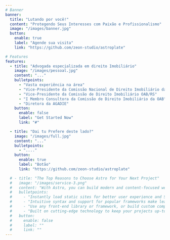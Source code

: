 ```yaml
---
# Banner
banner:
  title: "Lutando por você!"
  content: "Protegendo Seus Interesses com Paixão e Profissionalismo"
  image: "/images/banner.jpg"
  button:
    enable: true
    label: "Agende sua visita"
    link: "https://github.com/zeon-studio/astroplate"

# Features
features:
  - title: "Advogada especializada em direito Imobiliário"
    image: "/images/pessoal.jpg"
    content: "..."
    bulletpoints:
      - "Vasta experiência na área"
      - "Vice-Presidente da Comissão Nacional de Direito Imobiliário da ABA"
      - "Vice-Presidente da Comissão de Direito Imobiliário OAB/RS"
      - "I Membro Consultora da Comissão de Direito Imobiliário da OAB"
      - "Diretora da AGADIE"
    button:
      enable: false
      label: "Get Started Now"
      link: "#"

  - title: "Dai tu Prefere deste lado?"
    image: "/images/full.jpg"
    content: "..."
    bulletpoints:
      - "...."
    button:
      enable: true
      label: "Botão"
      link: "https://github.com/zeon-studio/astroplate"

  # - title: "The Top Reasons to Choose Astro for Your Next Project"
  #   image: "/images/service-3.png"
  #   content: "With Astro, you can build modern and content-focused websites without sacrificing performance or ease of use."
  #   bulletpoints:
  #     - "Instantly load static sites for better user experience and SEO."
  #     - "Intuitive syntax and support for popular frameworks make learning and using Astro a breeze."
  #     - "Use any front-end library or framework, or build custom components, for any project size."
  #     - "Built on cutting-edge technology to keep your projects up-to-date with the latest web standards."
  #   button:
  #     enable: false
  #     label: ""
  #     link: ""
---
```


